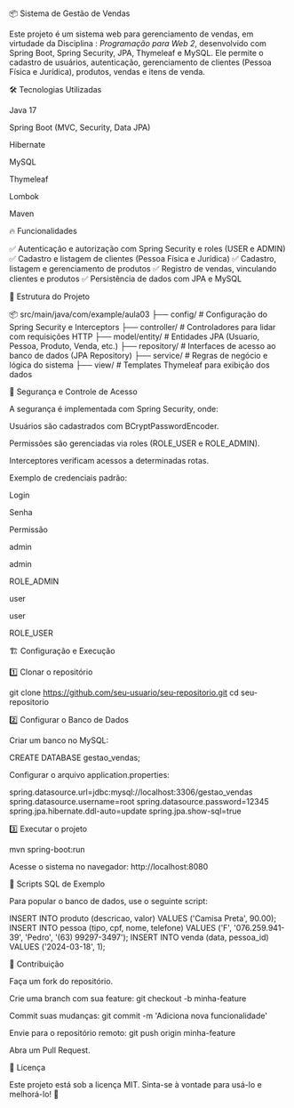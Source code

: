 📦 Sistema de Gestão de Vendas

Este projeto é um sistema web para gerenciamento de vendas, em virtudade da Disciplina : *Programação para Web 2*, desenvolvido com Spring Boot, Spring Security, JPA, Thymeleaf e MySQL. Ele permite o cadastro de usuários, autenticação, gerenciamento de clientes (Pessoa Física e Jurídica), produtos, vendas e itens de venda.

🛠️ Tecnologias Utilizadas

Java 17

Spring Boot (MVC, Security, Data JPA)

Hibernate

MySQL

Thymeleaf

Lombok

Maven

🔥 Funcionalidades

✅ Autenticação e autorização com Spring Security e roles (USER e ADMIN)
✅ Cadastro e listagem de clientes (Pessoa Física e Jurídica)
✅ Cadastro, listagem e gerenciamento de produtos
✅ Registro de vendas, vinculando clientes e produtos
✅ Persistência de dados com JPA e MySQL

📂 Estrutura do Projeto

📦 src/main/java/com/example/aula03
 ├── config/               # Configuração do Spring Security e Interceptors
 ├── controller/           # Controladores para lidar com requisições HTTP
 ├── model/entity/         # Entidades JPA (Usuario, Pessoa, Produto, Venda, etc.)
 ├── repository/           # Interfaces de acesso ao banco de dados (JPA Repository)
 ├── service/              # Regras de negócio e lógica do sistema
 ├── view/                 # Templates Thymeleaf para exibição dos dados

🔑 Segurança e Controle de Acesso

A segurança é implementada com Spring Security, onde:

Usuários são cadastrados com BCryptPasswordEncoder.

Permissões são gerenciadas via roles (ROLE_USER e ROLE_ADMIN).

Interceptores verificam acessos a determinadas rotas.

Exemplo de credenciais padrão:

Login

Senha

Permissão

admin

admin

ROLE_ADMIN

user

user

ROLE_USER

🏗️ Configuração e Execução

1️⃣ Clonar o repositório

git clone https://github.com/seu-usuario/seu-repositorio.git
cd seu-repositorio

2️⃣ Configurar o Banco de Dados

Criar um banco no MySQL:

CREATE DATABASE gestao_vendas;

Configurar o arquivo application.properties:

spring.datasource.url=jdbc:mysql://localhost:3306/gestao_vendas
spring.datasource.username=root
spring.datasource.password=12345
spring.jpa.hibernate.ddl-auto=update
spring.jpa.show-sql=true

3️⃣ Executar o projeto

mvn spring-boot:run

Acesse o sistema no navegador: http://localhost:8080

📜 Scripts SQL de Exemplo

Para popular o banco de dados, use o seguinte script:

INSERT INTO produto (descricao, valor) VALUES ('Camisa Preta', 90.00);
INSERT INTO pessoa (tipo, cpf, nome, telefone) VALUES ('F', '076.259.941-39', 'Pedro', '(63) 99297-3497');
INSERT INTO venda (data, pessoa_id) VALUES ('2024-03-18', 1);

🤝 Contribuição

Faça um fork do repositório.

Crie uma branch com sua feature: git checkout -b minha-feature

Commit suas mudanças: git commit -m 'Adiciona nova funcionalidade'

Envie para o repositório remoto: git push origin minha-feature

Abra um Pull Request.

📜 Licença

Este projeto está sob a licença MIT. Sinta-se à vontade para usá-lo e melhorá-lo! 🚀

